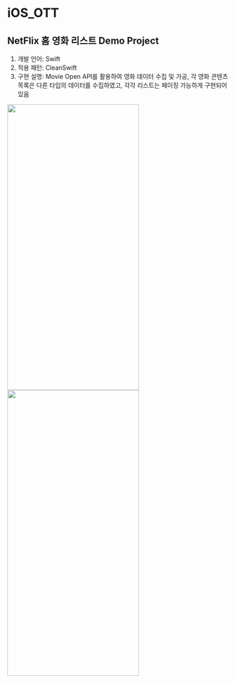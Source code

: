 # iOS_OTT

## NetFlix 홈 영화 리스트 Demo Project  

1. 개발 언어: Swift 
2. 적용 패턴: CleanSwift
3. 구현 설명: Movie Open API를 활용하여 영화 데이터 수집 및 가공, 
   각 영화 콘텐츠 목록은 다른 타입의 데이터를 수집하였고, 각각 리스트는 페이징 가능하게 구현되어있음  

<img src="https://user-images.githubusercontent.com/69079698/230751825-a533e8c3-5b01-487b-b3b3-7c6f4e5638f7.jpeg"  width="300" height="649.998"><img src="https://user-images.githubusercontent.com/69079698/230752067-641d2a6b-6ff9-4597-8de6-be0252b9ef5d.jpeg"  width="300" height="649.998">



